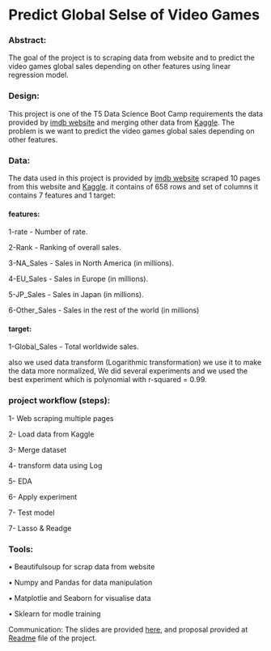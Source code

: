 

# Predict Global Selse of Video Games 

### Abstract:
The goal of the project is to scraping data from website and to predict the video games global sales depending on other features using linear regression model.

### Design:
This project is one of the T5 Data Science Boot Camp requirements the data provided by <a href="https://www.imdb.com/search/title/?title_type=video_game&num_votes=,5000,&sort=user_rating,desc&pf_rd_m=A2FGELUUNOQJNL&pf_rd_p=87cca6a7-a16d-42d9-b9de-6aace99ec40a&pf_rd_r=ERFX36S273PQKZHMN3NF&pf_rd_s=center-6&pf_rd_t=60601&pf_rd_i=video-games&ref_=fea_vg_scg_ats_toprated_hd">imdb website</a> and merging other data from <a href="https://www.kaggle.com/gregorut/videogamesales/version/2">Kaggle</a>. The problem is we want to predict the video games global sales depending on other features.

### Data:
The data used in this project is provided by  <a href="https://www.imdb.com/search/title/?title_type=video_game&num_votes=,5000,&sort=user_rating,desc&pf_rd_m=A2FGELUUNOQJNL&pf_rd_p=87cca6a7-a16d-42d9-b9de-6aace99ec40a&pf_rd_r=ERFX36S273PQKZHMN3NF&pf_rd_s=center-6&pf_rd_t=60601&pf_rd_i=video-games&ref_=fea_vg_scg_ats_toprated_hd">imdb website</a> scraped 10 pages from this website and <a href="https://www.kaggle.com/gregorut/videogamesales/version/2">Kaggle</a>.  it contains of 658 rows and set of columns it contains 7 features and 1 target:

#### features:

1-rate - Number of rate.

2-Rank - Ranking of overall sales.

3-NA_Sales - Sales in North America (in millions).

4-EU_Sales - Sales in Europe (in millions).

5-JP_Sales - Sales in Japan (in millions).

6-Other_Sales - Sales in the rest of the world (in millions)


#### target:

1-Global_Sales - Total worldwide sales.

also we used data transform (Logarithmic transformation) we use it to make the data more normalized, We did several experiments and we used the best experiment which is polynomial with r-squared = 0.99.

### project workflow (steps):

1- Web scraping multiple pages 

2- Load data from Kaggle 

3- Merge dataset 

4- transform data using Log 

5- EDA

6- Apply experiment

7- Test model

7- Lasso & Readge



### Tools:

•	Beautifulsoup for scrap data from website 

•	Numpy and Pandas for data manipulation 

•	Matplotlie and Seaborn for visualise data

•	Sklearn for modle training 

Communication:
The slides are provided <a href="https://github.com/RazanAlzahrani1/VideoGames_Regression/blob/main/VideoGamesRegression_presnt.pdf">here</a>, and proposal provided at <a href="https://github.com/RazanAlzahrani1/VideoGames_Regression/blob/main/README.md">Readme</a> file of the project.



